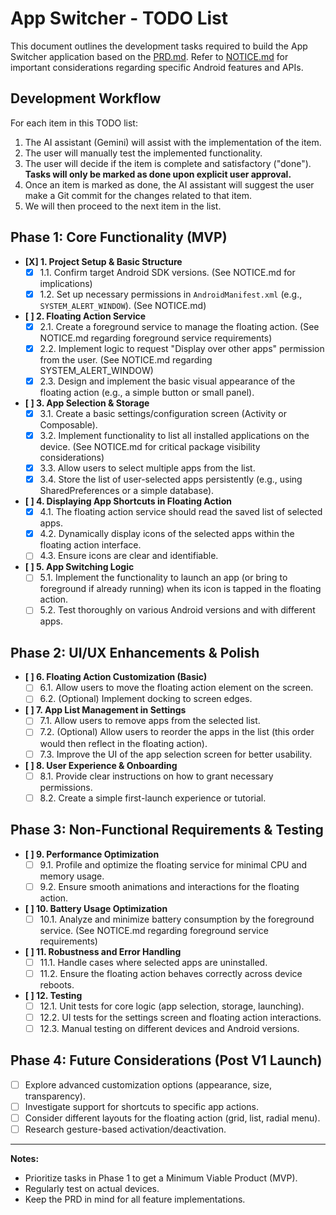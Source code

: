 # App Switcher - TODO List

This document outlines the development tasks required to build the App Switcher application based on the [PRD.md](PRD.md). Refer to [NOTICE.md](NOTICE.md) for important considerations regarding specific Android features and APIs.

## Development Workflow

For each item in this TODO list:
1.  The AI assistant (Gemini) will assist with the implementation of the item.
2.  The user will manually test the implemented functionality.
3.  The user will decide if the item is complete and satisfactory ("done"). **Tasks will only be marked as done upon explicit user approval.**
4.  Once an item is marked as done, the AI assistant will suggest the user make a Git commit for the changes related to that item.
5.  We will then proceed to the next item in the list.

## Phase 1: Core Functionality (MVP)

*   **[X] 1. Project Setup & Basic Structure**
    *   [X] 1.1. Confirm target Android SDK versions. (See NOTICE.md for implications)
    *   [X] 1.2. Set up necessary permissions in `AndroidManifest.xml` (e.g., `SYSTEM_ALERT_WINDOW`). (See NOTICE.md)
*   **[ ] 2. Floating Action Service**
    *   [X] 2.1. Create a foreground service to manage the floating action. (See NOTICE.md regarding foreground service requirements)
    *   [X] 2.2. Implement logic to request "Display over other apps" permission from the user. (See NOTICE.md regarding SYSTEM_ALERT_WINDOW)
    *   [X] 2.3. Design and implement the basic visual appearance of the floating action (e.g., a simple button or small panel).
*   **[ ] 3. App Selection & Storage**
    *   [X] 3.1. Create a basic settings/configuration screen (Activity or Composable).
    *   [X] 3.2. Implement functionality to list all installed applications on the device. (See NOTICE.md for critical package visibility considerations)
    *   [X] 3.3. Allow users to select multiple apps from the list.
    *   [X] 3.4. Store the list of user-selected apps persistently (e.g., using SharedPreferences or a simple database).
*   **[ ] 4. Displaying App Shortcuts in Floating Action**
    *   [X] 4.1. The floating action service should read the saved list of selected apps.
    *   [X] 4.2. Dynamically display icons of the selected apps within the floating action interface.
    *   [ ] 4.3. Ensure icons are clear and identifiable.
*   **[ ] 5. App Switching Logic**
    *   [ ] 5.1. Implement the functionality to launch an app (or bring to foreground if already running) when its icon is tapped in the floating action.
    *   [ ] 5.2. Test thoroughly on various Android versions and with different apps.

## Phase 2: UI/UX Enhancements & Polish

*   **[ ] 6. Floating Action Customization (Basic)**
    *   [ ] 6.1. Allow users to move the floating action element on the screen.
    *   [ ] 6.2. (Optional) Implement docking to screen edges.
*   **[ ] 7. App List Management in Settings**
    *   [ ] 7.1. Allow users to remove apps from the selected list.
    *   [ ] 7.2. (Optional) Allow users to reorder the apps in the list (this order would then reflect in the floating action).
    *   [ ] 7.3. Improve the UI of the app selection screen for better usability.
*   **[ ] 8. User Experience & Onboarding**
    *   [ ] 8.1. Provide clear instructions on how to grant necessary permissions.
    *   [ ] 8.2. Create a simple first-launch experience or tutorial.

## Phase 3: Non-Functional Requirements & Testing

*   **[ ] 9. Performance Optimization**
    *   [ ] 9.1. Profile and optimize the floating service for minimal CPU and memory usage.
    *   [ ] 9.2. Ensure smooth animations and interactions for the floating action.
*   **[ ] 10. Battery Usage Optimization**
    *   [ ] 10.1. Analyze and minimize battery consumption by the foreground service. (See NOTICE.md regarding foreground service requirements)
*   **[ ] 11. Robustness and Error Handling**
    *   [ ] 11.1. Handle cases where selected apps are uninstalled.
    *   [ ] 11.2. Ensure the floating action behaves correctly across device reboots.
*   **[ ] 12. Testing**
    *   [ ] 12.1. Unit tests for core logic (app selection, storage, launching).
    *   [ ] 12.2. UI tests for the settings screen and floating action interactions.
    *   [ ] 12.3. Manual testing on different devices and Android versions.

## Phase 4: Future Considerations (Post V1 Launch)

*   [ ] Explore advanced customization options (appearance, size, transparency).
*   [ ] Investigate support for shortcuts to specific app actions.
*   [ ] Consider different layouts for the floating action (grid, list, radial menu).
*   [ ] Research gesture-based activation/deactivation.

---

**Notes:**
*   Prioritize tasks in Phase 1 to get a Minimum Viable Product (MVP).
*   Regularly test on actual devices.
*   Keep the PRD in mind for all feature implementations.

